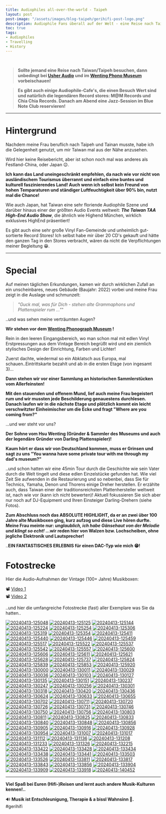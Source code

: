 ```yaml
---
title: Audiophiles all-over-the-world - Taipeh
layout: post
post-image: "/assets/images/blog-taipeh/gerihifi-post-logo.png"
description: Audiophile Fans überall auf der Welt - eine Reise nach Taipeh
toc: true
tags:
- Audiophiles
- Travelling
- History
---
```


<br>

>**Sollte jemand eine Reise nach Taiwan/Taipeh besuchen, dann unbedingt bei [Usher Audio](https://usheraudio.com.tw/) und im [Wenting Phono Museum](https://www.wenting-museum.com.tw/english.html) vorbeischauen!**

>**Es gibt auch einige Audiophile-Cafe's, die einen Besuch Wert sind und natürlich die legendären Record stores: M@M Records und Chia Chia Records. Danach am Abend eine Jazz-Session im Blue Note Club reservieren!**

---

# Hintergrund

Nachdem meine Frau beruflich nach Taipeh und Tainan musste, habe ich die Gelegenheit genutzt, um mir Taiwan mal aus der Nähe anzusehen.

Wird hier keine Reisebericht, aber ist schon noch mal was anderes als Festland-China, oder Japan :wink:.

**Ich kann das Land uneingeschränkt empfehlen, da nach wie vor nicht von ausländischem Tourismus überrannt und einfach eine buntes und kulturell faszinierendes Land! Auch wenn ich selbst kein Freund von hohen Temparaturen und ständiger Luftfeuchtigkeit über 90% bin, nutzt mal die Chance!**

Wie auch Japan, hat Taiwan eine sehr floriende Audiophile Szene und darüber hinaus einer der größten Audio Events weltweit: _**The Taiwan TAA High-End Audio Show**_, die ähnlich wie Highend München, wirklich exklusives HighEnd präsentiert!

Es gibt auch eine sehr große Vinyl Fan-Gemeinde und unheimlich gut-sortierte Record Stores! Ich selbst habe mir über 20 CD's gekauft und hätte den ganzen Tag in den Stores verbracht, wären da nicht die Verpflichtungen meiner Begleitung :grin:.

---

# Special

Auf meinen täglichen Erkundungen, kamen wir durch wirklichen Zufall an ein unscheinbares, neues Gebäude (Baujahr: 2022) vorbei und meine Frau zeigt in die Auslage und schmunzelt:

> _"Guck mal, was für Dich - stehen alte Grammaphons und Plattenspieler rum ..."_"

..und was sehen meine verträumten Augen?

**Wir stehen vor dem [Wenting Phonograph Museum](https://www.wenting-museum.com.tw/english.html) !** 


Rein in den leeren Eingangsbereich, wo man schon mal mit edlen Vinyl Erstpressungen aus dem Vintage Bereich begrüßt wird und ein ziemlich stylisches Design der Einrichtung, Farben und Lichter!

Zuerst dachte, wiedermal so ein Abklatsch aus Europa, mal schauen..Eintrittskarte bezahlt und ab in die ersten Etage (von ingesamt 3)...

**Dann stehen wir vor einer Sammlung an historischen Sammlerstücken vom Allerfeinsten!**

**Mit den stauenden und offenem Mund, lief auch meine Frau begeistert rum und wir mussten jede Beschilderung genauestens durchlesen. Danach laufen wir in die nächste Etage und plötzlich kommt ein leicht verschwitzter Einheimischer um die Ecke und fragt "Where are you coming from?"**

...und wer steht vor uns?

**Der Sohne vom Hsu Wenting (Gründer & Sammler des Museums und auch der legendäre Gründer von Darling Plattenspieler)!**

**Kaum hört er dass wir von Deutschland kommen, muss er Grinsen und sagt zu uns "You wanna have some private tour with me through my dad's museum?"** 

..und schon hatten wir eine 45min Tour durch die Geschichte wie sein Vater durch die Welt tingelt und diese edlen Einzelstücke gefunden hat. Wie viel Zeit Sie aufwenden in die Restaurierung und so nebenbei, dass Sie für Technics, Yamaha, Denon und Thorens einige Dreher herstellen. Er erzählte auch, dass Taiwan einer der traditionsreichsten Plattenhersteller weltweit ist, nach wie vor (kann ich nicht bewerten)! Aktuell fokussieren Sie sich aber nur noch auf DJ-Equipment und Ihren Einsteiger Darling-Drehern (siehe Fotos).

**Zum Abschluss noch das ABSOLUTE HIGHLIGHT, da er an zwei über 100 Jahre alte Musikboxen ging, kurz aufzog und diese Live hören durfte. Meine Frau meinte nur: _unglaublich, ich habe Gänsehaut von der Melodie und klingt so echt!_ ...wir reden hier von Walzen bzw. Lochscheiben, ohne jegliche Elektronik und Lautsprecher!**

..**EIN FANTASTISCHES ERLEBNIS für einen DAC-Typ wie mich :grin:!**

# Fotostrecke

Hier die Audio-Aufnahmen der Vintage (100+ Jahre) Musikboxen:

:film_projector: [Video 1](https://streamable.com/9k4vpu) \
:film_projector: [Video 2](https://streamable.com/ewrzxs)

..und hier die umfangreiche Fotostrecke (fast) aller Exemplare was Sie da hatten..

<a href="https://ibb.co/jr81VFQ"><img src="https://i.ibb.co/jr81VFQ/20240413-125048.jpg" alt="20240413-125048" border="0"></a> <a href="https://ibb.co/mXx8G2p"><img src="https://i.ibb.co/mXx8G2p/20240413-125125.jpg" alt="20240413-125125" border="0"></a> <a href="https://ibb.co/c8MrLCW"><img src="https://i.ibb.co/c8MrLCW/20240413-125144.jpg" alt="20240413-125144" border="0"></a> <a href="https://ibb.co/QfN2K26"><img src="https://i.ibb.co/QfN2K26/20240413-125224.jpg" alt="20240413-125224" border="0"></a> <a href="https://ibb.co/6ZCC74m"><img src="https://i.ibb.co/6ZCC74m/20240413-125254.jpg" alt="20240413-125254" border="0"></a> <a href="https://ibb.co/CB5rYMk"><img src="https://i.ibb.co/CB5rYMk/20240413-125306.jpg" alt="20240413-125306" border="0"></a> <a href="https://ibb.co/fHd2PJB"><img src="https://i.ibb.co/fHd2PJB/20240413-125319.jpg" alt="20240413-125319" border="0"></a> <a href="https://ibb.co/rvCBKz3"><img src="https://i.ibb.co/rvCBKz3/20240413-125354.jpg" alt="20240413-125354" border="0"></a> <a href="https://ibb.co/H77yHFd"><img src="https://i.ibb.co/H77yHFd/20240413-125411.jpg" alt="20240413-125411" border="0"></a> <a href="https://ibb.co/0rcrJbJ"><img src="https://i.ibb.co/0rcrJbJ/20240413-125440.jpg" alt="20240413-125440" border="0"></a> <a href="https://ibb.co/zhYLXDz"><img src="https://i.ibb.co/zhYLXDz/20240413-125446.jpg" alt="20240413-125446" border="0"></a> <a href="https://ibb.co/NKpFyVj"><img src="https://i.ibb.co/NKpFyVj/20240413-125459.jpg" alt="20240413-125459" border="0"></a> <a href="https://ibb.co/1fgKVgh"><img src="https://i.ibb.co/1fgKVgh/20240413-125517.jpg" alt="20240413-125517" border="0"></a> <a href="https://ibb.co/1szwzSb"><img src="https://i.ibb.co/1szwzSb/20240413-125522.jpg" alt="20240413-125522" border="0"></a> <a href="https://ibb.co/LzjLypN"><img src="https://i.ibb.co/LzjLypN/20240413-125537.jpg" alt="20240413-125537" border="0"></a> <a href="https://ibb.co/vDf5hgP"><img src="https://i.ibb.co/vDf5hgP/20240413-125542.jpg" alt="20240413-125542" border="0"></a> <a href="https://ibb.co/WNX94Qy"><img src="https://i.ibb.co/WNX94Qy/20240413-125557.jpg" alt="20240413-125557" border="0"></a> <a href="https://ibb.co/fd64t3f"><img src="https://i.ibb.co/fd64t3f/20240413-125600.jpg" alt="20240413-125600" border="0"></a> <a href="https://ibb.co/7nz6BDp"><img src="https://i.ibb.co/7nz6BDp/20240413-125606.jpg" alt="20240413-125606" border="0"></a> <a href="https://ibb.co/gy9dptK"><img src="https://i.ibb.co/gy9dptK/20240413-125611.jpg" alt="20240413-125611" border="0"></a> <a href="https://ibb.co/pWyZYN3"><img src="https://i.ibb.co/pWyZYN3/20240413-125621.jpg" alt="20240413-125621" border="0"></a> <a href="https://ibb.co/HqMz9Dp"><img src="https://i.ibb.co/HqMz9Dp/20240413-125628.jpg" alt="20240413-125628" border="0"></a> <a href="https://ibb.co/X45x9pB"><img src="https://i.ibb.co/X45x9pB/20240413-125737.jpg" alt="20240413-125737" border="0"></a> <a href="https://ibb.co/KhzRKWW"><img src="https://i.ibb.co/KhzRKWW/20240413-125824.jpg" alt="20240413-125824" border="0"></a> <a href="https://ibb.co/TMQFdkL"><img src="https://i.ibb.co/TMQFdkL/20240413-125839.jpg" alt="20240413-125839" border="0"></a> <a href="https://ibb.co/fD9G8VS"><img src="https://i.ibb.co/fD9G8VS/20240413-125853.jpg" alt="20240413-125853" border="0"></a> <a href="https://ibb.co/3fXn6K7"><img src="https://i.ibb.co/3fXn6K7/20240413-125920.jpg" alt="20240413-125920" border="0"></a> <a href="https://ibb.co/XzBTffm"><img src="https://i.ibb.co/XzBTffm/20240413-130000.jpg" alt="20240413-130000" border="0"></a> <a href="https://ibb.co/k4JNzzq"><img src="https://i.ibb.co/k4JNzzq/20240413-130011.jpg" alt="20240413-130011" border="0"></a> <a href="https://ibb.co/jLVw6gd"><img src="https://i.ibb.co/jLVw6gd/20240413-130029.jpg" alt="20240413-130029" border="0"></a> <a href="https://ibb.co/Y26My3t"><img src="https://i.ibb.co/Y26My3t/20240413-130036.jpg" alt="20240413-130036" border="0"></a> <a href="https://ibb.co/hy0WqfJ"><img src="https://i.ibb.co/hy0WqfJ/20240413-130103.jpg" alt="20240413-130103" border="0"></a> <a href="https://ibb.co/1rrt6k9"><img src="https://i.ibb.co/1rrt6k9/20240413-130127.jpg" alt="20240413-130127" border="0"></a> <a href="https://ibb.co/WGg2y94"><img src="https://i.ibb.co/WGg2y94/20240413-130135.jpg" alt="20240413-130135" border="0"></a> <a href="https://ibb.co/zX0nSDh"><img src="https://i.ibb.co/zX0nSDh/20240413-130151.jpg" alt="20240413-130151" border="0"></a> <a href="https://ibb.co/yWLtTym"><img src="https://i.ibb.co/yWLtTym/20240413-130237.jpg" alt="20240413-130237" border="0"></a> <a href="https://ibb.co/94B95Zx"><img src="https://i.ibb.co/94B95Zx/20240413-130247.jpg" alt="20240413-130247" border="0"></a> <a href="https://ibb.co/PwhZSfw"><img src="https://i.ibb.co/PwhZSfw/20240413-130256.jpg" alt="20240413-130256" border="0"></a> <a href="https://ibb.co/dpyMsWW"><img src="https://i.ibb.co/dpyMsWW/20240413-130301.jpg" alt="20240413-130301" border="0"></a> <a href="https://ibb.co/2dd3g5Y"><img src="https://i.ibb.co/2dd3g5Y/20240413-130318.jpg" alt="20240413-130318" border="0"></a> <a href="https://ibb.co/yNBy2xw"><img src="https://i.ibb.co/yNBy2xw/20240413-130420.jpg" alt="20240413-130420" border="0"></a> <a href="https://ibb.co/Nx89WY6"><img src="https://i.ibb.co/Nx89WY6/20240413-130436.jpg" alt="20240413-130436" border="0"></a> <a href="https://ibb.co/yVXyZtR"><img src="https://i.ibb.co/yVXyZtR/20240413-130624.jpg" alt="20240413-130624" border="0"></a> <a href="https://ibb.co/j3SZnhp"><img src="https://i.ibb.co/j3SZnhp/20240413-130633.jpg" alt="20240413-130633" border="0"></a> <a href="https://ibb.co/PDGXcBz"><img src="https://i.ibb.co/PDGXcBz/20240413-130655.jpg" alt="20240413-130655" border="0"></a> <a href="https://ibb.co/JqgRtX4"><img src="https://i.ibb.co/JqgRtX4/20240413-130702.jpg" alt="20240413-130702" border="0"></a> <a href="https://ibb.co/p4PZqJs"><img src="https://i.ibb.co/p4PZqJs/20240413-130711.jpg" alt="20240413-130711" border="0"></a> <a href="https://ibb.co/sRy02Vf"><img src="https://i.ibb.co/sRy02Vf/20240413-130720.jpg" alt="20240413-130720" border="0"></a> <a href="https://ibb.co/DVvC9y8"><img src="https://i.ibb.co/DVvC9y8/20240413-130726.jpg" alt="20240413-130726" border="0"></a> <a href="https://ibb.co/CPybDb3"><img src="https://i.ibb.co/CPybDb3/20240413-130731.jpg" alt="20240413-130731" border="0"></a> <a href="https://ibb.co/bBmtqvW"><img src="https://i.ibb.co/bBmtqvW/20240413-130746.jpg" alt="20240413-130746" border="0"></a> <a href="https://ibb.co/Lr0y2kV"><img src="https://i.ibb.co/Lr0y2kV/20240413-130750.jpg" alt="20240413-130750" border="0"></a> <a href="https://ibb.co/FmFVPgc"><img src="https://i.ibb.co/FmFVPgc/20240413-130756.jpg" alt="20240413-130756" border="0"></a> <a href="https://ibb.co/dbJdb8B"><img src="https://i.ibb.co/dbJdb8B/20240413-130803.jpg" alt="20240413-130803" border="0"></a> <a href="https://ibb.co/m9k7Kgn"><img src="https://i.ibb.co/m9k7Kgn/20240413-130811.jpg" alt="20240413-130811" border="0"></a> <a href="https://ibb.co/Fw76sR4"><img src="https://i.ibb.co/Fw76sR4/20240413-130825.jpg" alt="20240413-130825" border="0"></a> <a href="https://ibb.co/Zh55bzT"><img src="https://i.ibb.co/Zh55bzT/20240413-130833.jpg" alt="20240413-130833" border="0"></a> <a href="https://ibb.co/QP3d8sd"><img src="https://i.ibb.co/QP3d8sd/20240413-130840.jpg" alt="20240413-130840" border="0"></a> <a href="https://ibb.co/XyfPnnk"><img src="https://i.ibb.co/XyfPnnk/20240413-130848.jpg" alt="20240413-130848" border="0"></a> <a href="https://ibb.co/bLkdYwZ"><img src="https://i.ibb.co/bLkdYwZ/20240413-130856.jpg" alt="20240413-130856" border="0"></a> <a href="https://ibb.co/vJkgZbb"><img src="https://i.ibb.co/vJkgZbb/20240413-130905.jpg" alt="20240413-130905" border="0"></a> <a href="https://ibb.co/QbgBzNV"><img src="https://i.ibb.co/QbgBzNV/20240413-130916.jpg" alt="20240413-130916" border="0"></a> <a href="https://ibb.co/SPJ2K6k"><img src="https://i.ibb.co/SPJ2K6k/20240413-130928.jpg" alt="20240413-130928" border="0"></a> <a href="https://ibb.co/JjbP10F"><img src="https://i.ibb.co/JjbP10F/20240413-130954.jpg" alt="20240413-130954" border="0"></a> <a href="https://ibb.co/PN0bhcq"><img src="https://i.ibb.co/PN0bhcq/20240413-131007.jpg" alt="20240413-131007" border="0"></a> <a href="https://ibb.co/F395H13"><img src="https://i.ibb.co/F395H13/20240413-131017.jpg" alt="20240413-131017" border="0"></a> <a href="https://ibb.co/48Jk9vd"><img src="https://i.ibb.co/48Jk9vd/20240413-131112.jpg" alt="20240413-131112" border="0"></a> <a href="https://ibb.co/r4sFr1V"><img src="https://i.ibb.co/r4sFr1V/20240413-131136.jpg" alt="20240413-131136" border="0"></a> <a href="https://ibb.co/kJsvXTV"><img src="https://i.ibb.co/kJsvXTV/20240413-131208.jpg" alt="20240413-131208" border="0"></a> <a href="https://ibb.co/JvTRXWR"><img src="https://i.ibb.co/JvTRXWR/20240413-131233.jpg" alt="20240413-131233" border="0"></a> <a href="https://ibb.co/VNHYbtT"><img src="https://i.ibb.co/VNHYbtT/20240413-131326.jpg" alt="20240413-131326" border="0"></a> <a href="https://ibb.co/fppQ5mC"><img src="https://i.ibb.co/fppQ5mC/20240413-132215.jpg" alt="20240413-132215" border="0"></a> <a href="https://ibb.co/HN7XJt1"><img src="https://i.ibb.co/HN7XJt1/20240413-133422.jpg" alt="20240413-133422" border="0"></a> <a href="https://ibb.co/GPKcCBb"><img src="https://i.ibb.co/GPKcCBb/20240413-133428.jpg" alt="20240413-133428" border="0"></a> <a href="https://ibb.co/T2FkLgZ"><img src="https://i.ibb.co/T2FkLgZ/20240413-133434.jpg" alt="20240413-133434" border="0"></a> <a href="https://ibb.co/vHJ2B5N"><img src="https://i.ibb.co/vHJ2B5N/20240413-133438.jpg" alt="20240413-133438" border="0"></a> <a href="https://ibb.co/sm0TdDz"><img src="https://i.ibb.co/sm0TdDz/20240413-133441.jpg" alt="20240413-133441" border="0"></a> <a href="https://ibb.co/4YxHMw3"><img src="https://i.ibb.co/4YxHMw3/20240413-133503.jpg" alt="20240413-133503" border="0"></a> <a href="https://ibb.co/xfFW11s"><img src="https://i.ibb.co/xfFW11s/20240413-133526.jpg" alt="20240413-133526" border="0"></a> <a href="https://ibb.co/dDd5Tm3"><img src="https://i.ibb.co/dDd5Tm3/20240413-133811.jpg" alt="20240413-133811" border="0"></a> <a href="https://ibb.co/PW3VMS9"><img src="https://i.ibb.co/PW3VMS9/20240413-133817.jpg" alt="20240413-133817" border="0"></a> <a href="https://ibb.co/MBFN5Sz"><img src="https://i.ibb.co/MBFN5Sz/20240413-133843.jpg" alt="20240413-133843" border="0"></a> <a href="https://ibb.co/Z8cC7xk"><img src="https://i.ibb.co/Z8cC7xk/20240413-133856.jpg" alt="20240413-133856" border="0"></a> <a href="https://ibb.co/PCw7rbS"><img src="https://i.ibb.co/PCw7rbS/20240413-133904.jpg" alt="20240413-133904" border="0"></a> <a href="https://ibb.co/xhbvtsW"><img src="https://i.ibb.co/xhbvtsW/20240413-133909.jpg" alt="20240413-133909" border="0"></a> <a href="https://ibb.co/ZJ9WbHq"><img src="https://i.ibb.co/ZJ9WbHq/20240413-133918.jpg" alt="20240413-133918" border="0"></a> <a href="https://ibb.co/1s5WN1K"><img src="https://i.ibb.co/1s5WN1K/20240413-140452.jpg" alt="20240413-140452" border="0"></a>

---

**Viel Spaß bei Euren (Hifi-)Reisen und lernt auch andere Musik-Kulturen kennen!..**

:loud_sound: **Musik ist Entschleunigung, Therapie & a bissl Wahnsinn :grimacing:.** \
#gerihifi
 
